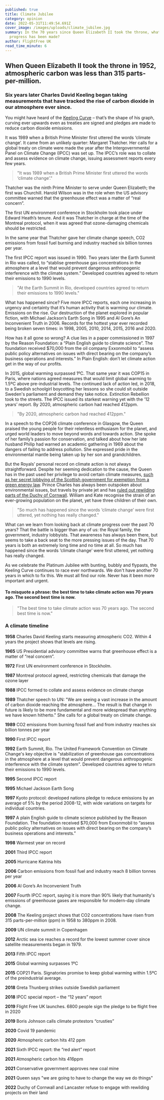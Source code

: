```yaml
---
published: true
title: Climate Jubilee
category: opinion
date: 2022-05-31T11:49:54.691Z
cover_image: /images/uploads/climate_jubilee.jpg
summary: In the 70 years since Queen Elizabeth II took the throne, what climate
  progress has been made?
author: FlightFree UK
read_time_minute: 6
---
```

## When Queen Elizabeth II took the throne in 1952, atmospheric carbon was less than 315 parts-per-million.

### Six years later Charles David Keeling began taking measurements that have tracked the rise of carbon dioxide in our atmosphere ever since.

You might have heard of the [Keeling Curve](https://education.nationalgeographic.org/resource/keeling-curve) – that’s the shape of his graph, curving ever upwards even as treaties are signed and pledges are made to reduce carbon dioxide emissions.

It was 1989 when a British Prime Minister first uttered the words ‘climate change’. It came from an unlikely quarter: Margaret Thatcher. Her calls for a global treaty on climate were made the year after the Intergovernmental Panel on Climate Change (IPCC) was set up. The IPCC’s role was to collate and assess evidence on climate change, issuing assessment reports every few years.

> "It was 1989 when a British Prime Minister first uttered the words ‘climate change’."

Thatcher was the ninth Prime Minister to serve under Queen Elizabeth; the first was Churchill. Harold Wilson was in the role when the US advisory committee warned that the greenhouse effect was a matter of “real concern”. 

The first UN environment conference in Stockholm took place under Edward Heath’s tenure. And it was Thatcher in charge at the time of the Montreal protocol, when it was agreed that ozone-damaging chemicals should be restricted. 

In the same year that Thatcher gave her climate change speech, CO2 emissions from fossil fuel burning and industry reached six billion tonnes per year.

The first IPCC report was issued in 1990. Two years later the Earth Summit in Rio was called, to “stablise greenhouse gas concentrations in the atmosphere at a level that would prevent dangerous anthropogenic interference with the climate system.” Developed countries agreed to return their emissions to 1990 levels.

> "At the Earth Summit in Rio, developed countries agreed to return their emissions to 1990 levels."

What has happened since? Five more IPCC reports, each one increasing in urgency and certainty that it’s human activity that is warming our climate. Emissions on the rise. Our destruction of the planet explored in popular fiction, with Michael Jackson’s Earth Song in 1995 and Al Gore’s An Inconvenient Truth in 2006. Records for the hottest year ever recorded being broken seven times: in 1998, 2005, 2010, 2014, 2015, 2016 and 2020. 

How has it all gone so wrong? A clue lies in a paper commissioned in 1997 by the Reason Foundation: a “Plain English guide to climate science”. The foundation received $70,000 from the oil company Exxonmobil to “assess public policy alternatives on issues with direct bearing on the company’s business operations and interests.” In Plain English: don’t let climate action get in the way of our profits.

In 2015, global warming surpassed 1ºC. That same year it was COP15 in Paris, where nations agreed measures that would limit global warming to 1.5ºC above pre-industrial levels. The continued lack of action led, in 2018, to a Swedish schoolgirl boycotting her lessons so she could sit outside Sweden's parliament and demand they take notice. Extinction Rebellion took to the streets. The IPCC issued its starkest warning yet with the ’12 years’ report. By 2020, atmospheric carbon had reached 412ppm.

> "By 2020, atmospheric carbon had reached 412ppm."

In a speech to the COP26 climate conference in Glasgow, the Queen praised the young people for their relentless enthusiasm for the planet, and urged world leaders to move beyond words and towards action. She spoke of her family’s passion for conservation, and talked about how her late husband Philip had warned an academic gathering in 1969 about the dangers of failing to address pollution. She expressed pride in the environmental mantle being taken up by her son and grandchildren. 

But the Royals’ personal record on climate action is not always straightforward. Despite her seeming dedication to the cause, the Queen has in the past used her privilege to avoid certain climate measures, [such as her secret lobbying of the Scottish government for exemption from a green energy law](https://www.theguardian.com/uk-news/2021/jul/28/queen-secretly-lobbied-scottish-ministers-climate-law-exemption). Prince Charles has always been outspoken about environmental issues, but travels by private jet and has [ruled out rewilding parts of the Duchy of Cornwall](https://www.theguardian.com/environment/2022/jun/01/duchies-of-lancaster-and-cornwall-snub-tree-campaigners). William and Kate recognise the strain of an ever-growing population on the planet, yet have three children of their own.

> "So much has happened since the words ‘climate change’ were first uttered, yet nothing has really changed."

What can we learn from looking back at climate progress over the past 70 years? That the battle is bigger than any of us: the Royal family, the government, industry lobbyists. That awareness has always been there, but seems to take a back seat to the more pressing issues of the day. That 70 years is both an extremely long time and no time at all. So much has happened since the words ‘climate change’ were first uttered, yet nothing has really changed.

As we celebrate the Platinum Jubilee with bunting, bubbly and flypasts, the Keeling Curve continues to race ever northwards. We don't have another 70 years in which to fix this. We must all find our role. Never has it been more important and urgent. 

#### To misquote a phrase: the best time to take climate action was 70 years ago. The second best time is now. 

> "The best time to take climate action was 70 years ago. The second best time is now."

### A climate timeline

**1958** Charles David Keeling starts measuring atmospheric CO2. Within 4 years the project shows that levels are rising.  

**1965** US Presidential advisory committee warns that greenhouse effect is a matter of “real concern”.

**1972** First UN environment conference in Stockholm. 

**1987** Montreal protocol agreed, restricting chemicals that damage the ozone layer

**1988** IPCC formed to collate and assess evidence on climate change

**1989** Thatcher speech to UN: "We are seeing a vast increase in the amount of carbon dioxide reaching the atmosphere... The result is that change in future is likely to be more fundamental and more widespread than anything we have known hitherto." She calls for a global treaty on climate change.

**1989** CO2 emissions from burning fossil fuel and from industry reaches six billion tonnes per year

**1990** First IPCC report

**1992** Earth Summit, Rio. The United Framework Convention on Climate Change's key objective is "stabilization of greenhouse gas concentrations in the atmosphere at a level that would prevent dangerous anthropogenic interference with the climate system". Developed countries agree to return their emissions to 1990 levels.

**1995** Second IPCC report

**1995** Michael Jackson Earth Song

**1997** Kyoto protocol: developed nations pledge to reduce emissions by an average of 5% by the period 2008-12, with wide variations on targets for individual countries.

**1997** A plain English guide to climate science published by the Reason Foundation. The foundation received $70,000 from Exxonmobil to “assess public policy alternatives on issues with direct bearing on the company’s business operations and interests.”

**1998** Warmest year on record

**2001** Third IPCC report

**2005** Hurricane Katrina hits 

**2006** Carbon emissions from fossil fuel and industry reach 8 billion tonnes per year

**2006** Al Gore’s An Inconvenient Truth

**2007** Fourth IPCC report, saying it is more than 90% likely that humanity's emissions of greenhouse gases are responsible for modern-day climate change.

**2008** The Keeling project shows that CO2 concentrations have risen from 315 parts-per-million (ppm) in 1958 to 380ppm in 2008.

**2009** UN climate summit in Copenhagen

**2012** Arctic sea ice reaches a record for the lowest summer cover since satellite measurements began in 1979.

**2013** Fifth IPCC report 

**2015** Global warming surpasses 1ºC

**2015** COP21 Paris. Signatories promise to keep global warming within 1.5ºC of the preindustrial average.

**2018** Greta Thunberg strikes outside Swedish parliament

**2018** IPCC special report – the “12 years” report

**2019** Flight Free UK launches. 6800 people sign the pledge to be flight free in 2020

**2019** Boris Johnson calls climate protestors “crusties” 

**2020** Covid 19 pandemic

**2020** Atmospheric carbon hits 412 ppm 

**2021** Sixth IPCC report: the “red alert” report

**2021** Atmospheric carbon hits 416ppm

**2021** Conservative government approves new coal mine 

**2021** Queen says "we are going to have to change the way we do things" 

**2022** Duchy of Cornwall and Lancaster refuse to engage with rewilding projects on their land